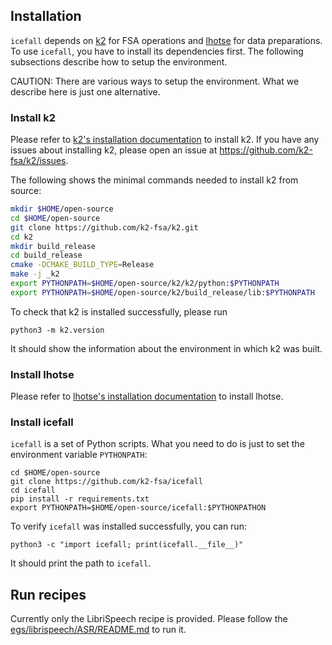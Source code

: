 
## Installation

`icefall` depends on [k2][k2] for FSA operations and [lhotse][lhotse] for
data preparations. To use `icefall`, you have to install its dependencies first.
The following subsections describe how to setup the environment.

CAUTION: There are various ways to setup the environment. What we describe
here is just one alternative.

### Install k2

Please refer to [k2's installation documentation][k2-install] to install k2.
If you have any issues about installing k2, please open an issue at
<https://github.com/k2-fsa/k2/issues>.

The following shows the minimal commands needed to install k2 from source:

```bash
mkdir $HOME/open-source
cd $HOME/open-source
git clone https://github.com/k2-fsa/k2.git
cd k2
mkdir build_release
cd build_release
cmake -DCMAKE_BUILD_TYPE=Release
make -j _k2
export PYTHONPATH=$HOME/open-source/k2/k2/python:$PYTHONPATH
export PYTHONPATH=$HOME/open-source/k2/build_release/lib:$PYTHONPATH
```

To check that k2 is installed successfully, please run

```
python3 -m k2.version
```

It should show the information about the environment in which
k2 was built.

### Install lhotse

Please refer to [lhotse's installation documentation][lhotse-install] to install
lhotse.

### Install icefall

`icefall` is a set of Python scripts. What you need to do is just to set
the environment variable `PYTHONPATH`:

```
cd $HOME/open-source
git clone https://github.com/k2-fsa/icefall
cd icefall
pip install -r requirements.txt
export PYTHONPATH=$HOME/open-source/icefall:$PYTHONPATHON
```

To verify `icefall` was installed successfully, you can run:

```
python3 -c "import icefall; print(icefall.__file__)"
```

It should print the path to `icefall`.


## Run recipes

Currently only the LibriSpeech recipe is provided. Please
follow the [egs/librispeech/ASR/README.md][LibriSpeech] to run it.

[LibriSpeech]: egs/librispeech/ASR/README.md
[k2-install]: https://k2.readthedocs.io/en/latest/installation/index.html#
[k2]: https://github.com/k2-fsa/k2
[lhotse]: https://github.com/lhotse-speech/lhotse
[lhotse-install]: https://lhotse.readthedocs.io/en/latest/getting-started.html#installation
